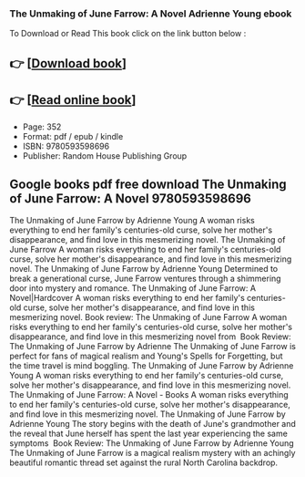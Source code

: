 ### The Unmaking of June Farrow: A Novel Adrienne Young ebook

To Download or Read This book click on the link button below :

## 👉  [**[Download book](http://ebooksharez.info/download.php?group=book&from=github.com&id=721817&lnk=1081 "Download book")**]

## 👉  [**[Read online book](http://ebooksharez.info/download.php?group=book&from=github.com&id=721817&lnk=1081 "Read online book")**]


* Page: 352
* Format: pdf / epub / kindle
* ISBN: 9780593598696
* Publisher: Random House Publishing Group



## Google books pdf free download The Unmaking of June Farrow: A Novel 9780593598696



 The Unmaking of June Farrow by Adrienne Young A woman risks everything to end her family&#039;s centuries-old curse, solve her mother&#039;s disappearance, and find love in this mesmerizing novel.
 The Unmaking of June Farrow A woman risks everything to end her family&#039;s centuries-old curse, solve her mother&#039;s disappearance, and find love in this mesmerizing novel.
 The Unmaking of June Farrow by Adrienne Young Determined to break a generational curse, June Farrow ventures through a shimmering door into mystery and romance.
 The Unmaking of June Farrow: A Novel|Hardcover A woman risks everything to end her family&#039;s centuries-old curse, solve her mother&#039;s disappearance, and find love in this mesmerizing novel.
 Book review: The Unmaking of June Farrow A woman risks everything to end her family&#039;s centuries-old curse, solve her mother&#039;s disappearance, and find love in this mesmerizing novel from 
 Book Review: The Unmaking of June Farrow by Adrienne The Unmaking of June Farrow is perfect for fans of magical realism and Young&#039;s Spells for Forgetting, but the time travel is mind boggling.
 The Unmaking of June Farrow by Adrienne Young A woman risks everything to end her family&#039;s centuries-old curse, solve her mother&#039;s disappearance, and find love in this mesmerizing novel.
 The Unmaking of June Farrow: A Novel - Books A woman risks everything to end her family&#039;s centuries-old curse, solve her mother&#039;s disappearance, and find love in this mesmerizing novel.
 The Unmaking of June Farrow by Adrienne Young The story begins with the death of June&#039;s grandmother and the reveal that June herself has spent the last year experiencing the same symptoms 
 Book Review: The Unmaking of June Farrow by Adrienne Young The Unmaking of June Farrow is a magical realism mystery with an achingly beautiful romantic thread set against the rural North Carolina backdrop.





